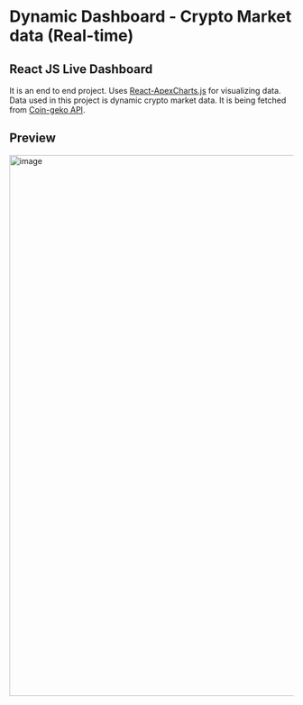 # Dynamic Dashboard - Crypto Market data (Real-time)

## React JS Live Dashboard
It is an end to end project. Uses [React-ApexCharts.js](https://apexcharts.com/) for visualizing data. Data used in this project is dynamic crypto market data. It is being fetched from [Coin-geko API](https://www.coingecko.com/).

## Preview
<img width="960" alt="image" src="https://github.com/PavithPriyadharsan/Dynamic-dashboard/assets/146210938/93373df3-4feb-4aa3-b699-986b32dc1f45">
